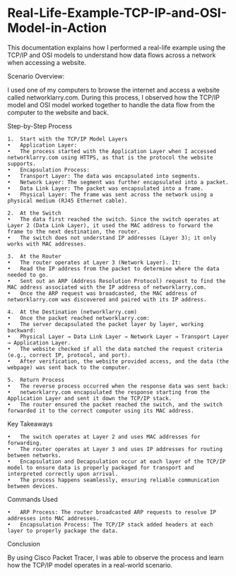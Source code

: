 # Real-Life-Example-TCP-IP-and-OSI-Model-in-Action

This documentation explains how I performed a real-life example using the TCP/IP and OSI models to understand how data flows across a network when accessing a website.


Scenario Overview: 

I used one of my computers to browse the internet and access a website called networklarry.com. During this process, I observed how the TCP/IP model and OSI model worked together to handle the data flow from the computer to the website and back.

Step-by-Step Process

	1.	Start with the TCP/IP Model Layers
	•	Application Layer:
	•	The process started with the Application Layer when I accessed networklarry.com using HTTPS, as that is the protocol the website supports.
	•	Encapsulation Process:
	•	Transport Layer: The data was encapsulated into segments.
	•	Network Layer: The segment was further encapsulated into a packet.
	•	Data Link Layer: The packet was encapsulated into a frame.
	•	Physical Layer: The frame was sent across the network using a physical medium (RJ45 Ethernet cable).

	2.	At the Switch
	•	The data first reached the switch. Since the switch operates at Layer 2 (Data Link Layer), it used the MAC address to forward the frame to the next destination, the router.
	•	The switch does not understand IP addresses (Layer 3); it only works with MAC addresses.

	3.	At the Router
	•	The router operates at Layer 3 (Network Layer). It:
	•	Read the IP address from the packet to determine where the data needed to go.
	•	Sent out an ARP (Address Resolution Protocol) request to find the MAC address associated with the IP address of networklarry.com.
	•	Once the ARP request was broadcasted, the MAC address of networklarry.com was discovered and paired with its IP address.

	4.	At the Destination (networklarry.com)
	•	Once the packet reached networklarry.com:
	•	The server decapsulated the packet layer by layer, working backward:
	•	Physical Layer → Data Link Layer → Network Layer → Transport Layer → Application Layer.
	•	The website checked if all the data matched the request criteria (e.g., correct IP, protocol, and port).
	•	After verification, the website provided access, and the data (the webpage) was sent back to the computer.

	5.	Return Process
	•	The reverse process occurred when the response data was sent back:
	•	networklarry.com encapsulated the response starting from the Application Layer and sent it down the TCP/IP stack.
	•	The router ensured the packet reached the switch, and the switch forwarded it to the correct computer using its MAC address.

Key Takeaways

	•	The switch operates at Layer 2 and uses MAC addresses for forwarding.
	•	The router operates at Layer 3 and uses IP addresses for routing between networks.
	•	Encapsulation and Decapsulation occur at each layer of the TCP/IP model to ensure data is properly packaged for transport and interpreted correctly upon arrival.
	•	The process happens seamlessly, ensuring reliable communication between devices.

Commands Used

	•	ARP Process: The router broadcasted ARP requests to resolve IP addresses into MAC addresses.
	•	Encapsulation Process: The TCP/IP stack added headers at each layer to properly package the data.

 Conclusion 

 By using Cisco Packet Tracer, I was able to observe the process and learn how the TCP/IP model operates in a real-world scenario.
